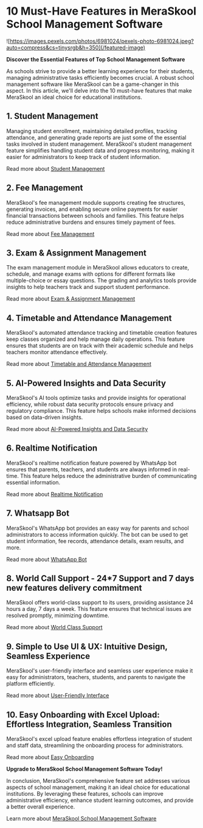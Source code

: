 # 10 Must-Have Features in MeraSkool School Management Software

![https://images.pexels.com/photos/6981024/pexels-photo-6981024.jpeg?auto=compress&cs=tinysrgb&h=350](/featured-image)

**Discover the Essential Features of Top School Management Software**

As schools strive to provide a better learning experience for their students, managing administrative tasks efficiently becomes crucial. A robust school management software like MeraSkool can be a game-changer in this aspect. In this article, we'll delve into the 10 must-have features that make MeraSkool an ideal choice for educational institutions.

## 1. Student Management

Managing student enrollment, maintaining detailed profiles, tracking attendance, and generating grade reports are just some of the essential tasks involved in student management. MeraSkool's student management feature simplifies handling student data and progress monitoring, making it easier for administrators to keep track of student information.

Read more about [Student Management](https://www.meraskool.com/feature/student)

## 2. Fee Management

MeraSkool's fee management module supports creating fee structures, generating invoices, and enabling secure online payments for easier financial transactions between schools and families. This feature helps reduce administrative burdens and ensures timely payment of fees.

Read more about [Fee Management](https://www.meraskool.com/feature/fee)

## 3. Exam & Assignment Management

The exam management module in MeraSkool allows educators to create, schedule, and manage exams with options for different formats like multiple-choice or essay questions. The grading and analytics tools provide insights to help teachers track and support student performance.

Read more about [Exam & Assignment Management](https://www.meraskool.com/feature/exam)

## 4. Timetable and Attendance Management

MeraSkool's automated attendance tracking and timetable creation features keep classes organized and help manage daily operations. This feature ensures that students are on track with their academic schedule and helps teachers monitor attendance effectively.

Read more about [Timetable and Attendance Management](https://www.meraskool.com/feature/timetable)

## 5. AI-Powered Insights and Data Security

MeraSkool's AI tools optimize tasks and provide insights for operational efficiency, while robust data security protocols ensure privacy and regulatory compliance. This feature helps schools make informed decisions based on data-driven insights.

Read more about [AI-Powered Insights and Data Security](https://www.meraskool.com/features)

## 6. Realtime Notification

MeraSkool's realtime notification feature powered by WhatsApp bot ensures that parents, teachers, and students are always informed in real-time. This feature helps reduce the administrative burden of communicating essential information.

Read more about [Realtime Notification](https://www.meraskool.com/feature/whatsapp)

## 7. Whatsapp Bot

MeraSkool's WhatsApp bot provides an easy way for parents and school administrators to access information quickly. The bot can be used to get student information, fee records, attendance details, exam results, and more.

Read more about [WhatsApp Bot](https://www.meraskool.com/feature/whatsapp)

## 8. World Call Support - 24*7 Support and 7 days new features delivery commitment

MeraSkool offers world-class support to its users, providing assistance 24 hours a day, 7 days a week. This feature ensures that technical issues are resolved promptly, minimizing downtime.

Read more about [World Class Support](https://www.meraskool.com/features)

## 9. Simple to Use UI & UX: Intuitive Design, Seamless Experience

MeraSkool's user-friendly interface and seamless user experience make it easy for administrators, teachers, students, and parents to navigate the platform efficiently.

Read more about [User-Friendly Interface](https://www.meraskool.com/features/upcoming)

## 10. Easy Onboarding with Excel Upload: Effortless Integration, Seamless Transition

MeraSkool's excel upload feature enables effortless integration of student and staff data, streamlining the onboarding process for administrators.

Read more about [Easy Onboarding](https://www.meraskool.com/feature/student)

**Upgrade to MeraSkool School Management Software Today!**

In conclusion, MeraSkool's comprehensive feature set addresses various aspects of school management, making it an ideal choice for educational institutions. By leveraging these features, schools can improve administrative efficiency, enhance student learning outcomes, and provide a better overall experience.

Learn more about [MeraSkool School Management Software](https://www.meraskool.com)
